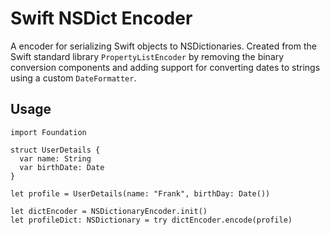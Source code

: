 # Swift NSDict Encoder
A encoder for serializing Swift objects to NSDictionaries. Created from the Swift standard library `PropertyListEncoder` by removing the binary conversion components and adding support for converting dates to strings using a custom `DateFormatter`.

## Usage

```
import Foundation

struct UserDetails {
  var name: String
  var birthDate: Date
}

let profile = UserDetails(name: "Frank", birthDay: Date())

let dictEncoder = NSDictionaryEncoder.init()
let profileDict: NSDictionary = try dictEncoder.encode(profile)
```
